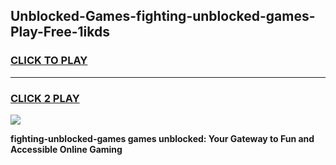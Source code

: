 
## Unblocked-Games-fighting-unblocked-games-Play-Free-1ikds
<h3>
<a href="https://premium76.site?title=fighting-unblocked-games&ref=10A">CLICK TO PLAY</a></h3>
<hr>

<h3>
<a href="https://premium76.site?title=fighting-unblocked-games&ref=10A">CLICK 2 PLAY</a>
  
</h3>

<a href="https://premium76.site?title=fighting-unblocked-games&ref=10A"><img src="https://clearcache.store/games.png"></a>


**fighting-unblocked-games games unblocked: Your Gateway to Fun and Accessible Online Gaming**
